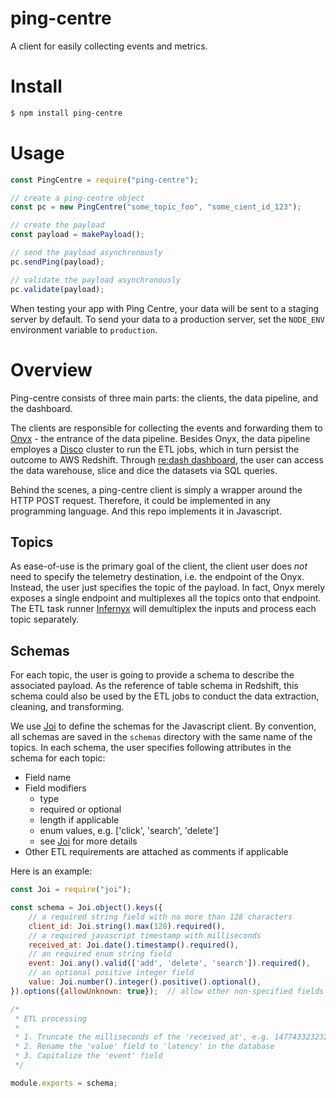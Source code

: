 # ping-centre

A client for easily collecting events and metrics.

# Install
```sh
$ npm install ping-centre
```

# Usage

```js
const PingCentre = require("ping-centre");

// create a ping-centre object
const pc = new PingCentre("some_topic_foo", "some_cient_id_123");

// create the payload
const payload = makePayload();

// send the payload asynchronously
pc.sendPing(payload);

// validate the payload asynchronously
pc.validate(payload);
```

When testing your app with Ping Centre, your data will be sent to a staging server by default.
To send your data to a production server, set the `NODE_ENV` environment variable to `production`.

# Overview

Ping-centre consists of three main parts: the clients, the data pipeline, and the dashboard.

The clients are responsible for collecting the events and forwarding
them to [Onyx][Onyx Homepage] - the entrance of the data pipeline. Besides Onyx, the
data pipeline employes a [Disco][Disco Homepage] cluster to run the ETL jobs, which
in turn persist the outcome to AWS Redshift. Through [re:dash dashboard][Re:dash Dashboard],
the user can access the data warehouse, slice and dice the datasets via SQL queries.

Behind the scenes, a ping-centre client is simply a wrapper around the HTTP POST request.
Therefore, it could be implemented in any programming language. And this repo implements
it in Javascript.

## Topics

As ease-of-use is the primary goal of the client, the client user does *not* need to
specify the telemetry destination, i.e. the endpoint of the Onyx. Instead, the user
just specifies the topic of the payload. In fact, Onyx merely exposes a single endpoint and
multiplexes all the topics onto that endpoint. The ETL task runner [Infernyx][Infernyx Homepage]
will demultiplex the inputs and process each topic separately.

## Schemas

For each topic, the user is going to provide a schema to describe the associated payload.
As the reference of table schema in Redshift, this schema could also be used by the
ETL jobs to conduct the data extraction, cleaning, and transforming.


We use [Joi][Joi Homepage] to define the schemas for the Javascript client. By convention, all
schemas are saved in the `schemas` directory with the same name of the topics. In each schema,
the user specifies following attributes in the schema for each topic:

* Field name
* Field modifiers
  - type
  - required or optional
  - length if applicable
  - enum values, e.g. ['click', 'search', 'delete']
  - see [Joi][Joi Homepage] for more details
* Other ETL requirements are attached as comments if applicable

Here is an example:

```js
const Joi = require("joi");

const schema = Joi.object().keys({
    // a required string field with no more than 128 characters
    client_id: Joi.string().max(128).required(),
    // a required javascript timestamp with milliseconds
    received_at: Joi.date().timestamp().required(),
    // an required enum string field
    event: Joi.any().valid(['add', 'delete', 'search']).required(),
    // an optional positive integer field
    value: Joi.number().integer().positive().optional(),
}).options({allowUnknown: true});  // allow other non-specified fields

/*
 * ETL processing
 *
 * 1. Truncate the milliseconds of the 'received_at', e.g. 147743323232 -> 147743323
 * 2. Rename the 'value' field to 'latency' in the database
 * 3. Capitalize the 'event' field
 */

module.exports = schema;
```

[Onyx Homepage]: https://github.com/mozilla/onyx
[Disco Homepage]: http://discoproject.org/
[Re:dash Dashboard]: https://sql.telemetry.mozilla.org/
[Infernyx Homepage]: https://github.com/tspurway/infernyx
[Joi Homepage]: https://github.com/hapijs/joi
